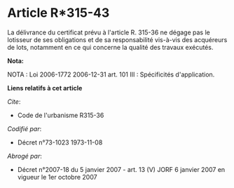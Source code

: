 # Article R*315-43

La délivrance du certificat prévu à l'article R. 315-36 ne dégage pas le lotisseur de ses obligations et de sa responsabilité
vis-à-vis des acquéreurs de lots, notamment en ce qui concerne la qualité des travaux exécutés.

**Nota:**

NOTA : Loi 2006-1772 2006-12-31 art. 101 III : Spécificités d'application.

**Liens relatifs à cet article**

_Cite_:

  - Code de l'urbanisme R315-36

_Codifié par_:

  - Décret n°73-1023 1973-11-08

_Abrogé par_:

  - Décret n°2007-18 du 5 janvier 2007 - art. 13 (V) JORF 6 janvier 2007 en vigueur le 1er octobre 2007
